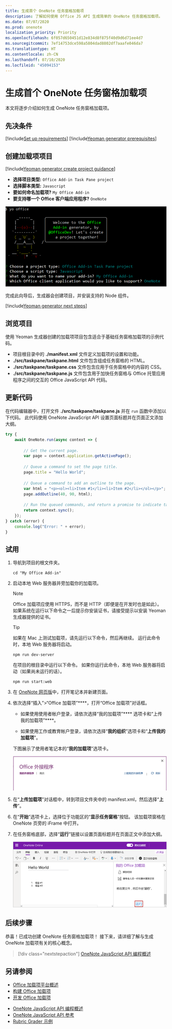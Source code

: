 ```yaml
---
title: 生成首个 OneNote 任务窗格加载项
description: 了解如何使用 Office JS API 生成简单的 OneNote 任务窗格加载项。
ms.date: 07/07/2020
ms.prod: onenote
localization_priority: Priority
ms.openlocfilehash: 6f057d650451d12e834d8f875f40d9d6d71ee4d7
ms.sourcegitcommit: 7ef14753dce598a5804dad8802df7aaafe046da7
ms.translationtype: HT
ms.contentlocale: zh-CN
ms.lasthandoff: 07/10/2020
ms.locfileid: "45094153"
---
```

# <a name="build-your-first-onenote-task-pane-add-in"></a>生成首个 OneNote 任务窗格加载项

本文将逐步介绍如何生成 OneNote 任务窗格加载项。

## <a name="prerequisites"></a>先决条件

[!include[Set up requirements](../includes/set-up-dev-environment-beforehand.md)]
[!include[Yeoman generator prerequisites](../includes/quickstart-yo-prerequisites.md)]

## <a name="create-the-add-in-project"></a>创建加载项项目

[!include[Yeoman generator create project guidance](../includes/yo-office-command-guidance.md)]

- **选择项目类型:** `Office Add-in Task Pane project`
- **选择脚本类型:** `Javascript`
- **要如何命名加载项?** `My Office Add-in`
- **要支持哪一个 Office 客户端应用程序?** `OneNote`

![有关 Yeoman 生成器提示和回答的屏幕截图](../images/yo-office-onenote.png)

完成此向导后，生成器会创建项目，并安装支持的 Node 组件。

[!include[Yeoman generator next steps](../includes/yo-office-next-steps.md)]

## <a name="explore-the-project"></a>浏览项目

使用 Yeoman 生成器创建的加载项项目包含适合于基础任务窗格加载项的示例代码。 

- 项目根目录中的 **./manifest.xml** 文件定义加载项的设置和功能。
- **./src/taskpane/taskpane.html** 文件包含组成任务窗格的 HTML。
- **./src/taskpane/taskpane.css** 文件包含应用于任务窗格中的内容的 CSS。
- **./src/taskpane/taskpane.js** 文件包含用于加快任务窗格与 Office 托管应用程序之间的交互的 Office JavaScript API 代码。

## <a name="update-the-code"></a>更新代码

在代码编辑器中，打开文件 **./src/taskpane/taskpane.js** 并在 `run` 函数中添加以下代码。 此代码使用 OneNote JavaScript API 设置页面标题并在页面正文添加大纲。

```js
try {
    await OneNote.run(async context => {

        // Get the current page.
        var page = context.application.getActivePage();

        // Queue a command to set the page title.
        page.title = "Hello World";

        // Queue a command to add an outline to the page.
        var html = "<p><ol><li>Item #1</li><li>Item #2</li></ol></p>";
        page.addOutline(40, 90, html);

        // Run the queued commands, and return a promise to indicate task completion.
        return context.sync();
    });
} catch (error) {
    console.log("Error: " + error);
}
```

## <a name="try-it-out"></a>试用

1. 导航到项目的根文件夹。

    ```command&nbsp;line
    cd "My Office Add-in"
    ```

2. 启动本地 Web 服务器并旁加载你的加载项。

    > [!NOTE]
    > Office 加载项应使用 HTTPS，而不是 HTTP（即便是在开发时也是如此）。 如果系统在运行以下命令之一后提示你安装证书，请接受提示以安装 Yeoman 生成器提供的证书。

    > [!TIP]
    > 如果在 Mac 上测试加载项，请先运行以下命令，然后再继续。 运行此命令时，本地 Web 服务器将启动。
    >
    > ```command&nbsp;line
    > npm run dev-server
    > ```

    在项目的根目录中运行以下命令。 如果你运行此命令，本地 Web 服务器将启动（如果尚未运行的话）。

    ```command&nbsp;line
    npm run start:web
    ```

3. 在 [OneNote 网页版](https://www.onenote.com/notebooks)中，打开笔记本并新建页面。

4. 依次选择“插入”>“Office 加载项”****，打开“Office 加载项”对话框。

    - 如果使用使用者帐户登录，请依次选择“我的加载项”**** 选项卡和“上传我的加载项”****。

    - 如果使用工作或教育帐户登录，请依次选择“**我的组织**”选项卡和“**上传我的加载项**”。 

    下图展示了使用者笔记本的“**我的加载项**”选项卡。

    <img alt="The Office Add-ins dialog showing the MY ADD-INS tab" src="../images/onenote-office-add-ins-dialog.png" width="500">

5. 在“**上传加载项**”对话框中，转到项目文件夹中的 manifest.xml，然后选择“**上传**”。 

6. 在“**开始**”选项卡上，选择位于功能区的“**显示任务窗格**”按钮。 该加载项窗格在 OneNote 页旁的 iFrame 中打开。

7. 在任务窗格底部，选择“**运行**”链接以设置页面标题并在页面正文中添加大纲。

    ![通过此演练生成的 OneNote 加载项](../images/onenote-first-add-in-4.png)

## <a name="next-steps"></a>后续步骤

恭喜！已成功创建 OneNote 任务窗格加载项！ 接下来，请详细了解与生成 OneNote 加载项有关的核心概念。

> [!div class="nextstepaction"]
> [OneNote JavaScript API 编程概述](../onenote/onenote-add-ins-programming-overview.md)

## <a name="see-also"></a>另请参阅

* [Office 加载项平台概述](../overview/office-add-ins.md)
* [构建 Office 加载项](../overview/office-add-ins-fundamentals.md)
* [开发 Office 加载项](../develop/develop-overview.md)
- [OneNote JavaScript API 编程概述](../onenote/onenote-add-ins-programming-overview.md)
- [OneNote JavaScript API 参考](../reference/overview/onenote-add-ins-javascript-reference.md)
- [Rubric Grader 示例](https://github.com/OfficeDev/OneNote-Add-in-Rubric-Grader)

